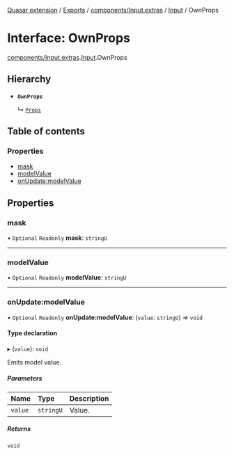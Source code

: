 [Quasar extension](../index.md) / [Exports](../modules.md) / [components/Input.extras](../modules/components_Input_extras.md) / [Input](../modules/components_Input_extras.Input.md) / OwnProps

# Interface: OwnProps

[components/Input.extras](../modules/components_Input_extras.md).[Input](../modules/components_Input_extras.Input.md).OwnProps

## Hierarchy

- **`OwnProps`**

  ↳ [`Props`](components_Input_extras.Input.Props.md)

## Table of contents

### Properties

- [mask](components_Input_extras.Input.OwnProps.md#mask)
- [modelValue](components_Input_extras.Input.OwnProps.md#modelvalue)
- [onUpdate:modelValue](components_Input_extras.Input.OwnProps.md#onupdate:modelvalue)

## Properties

### mask

• `Optional` `Readonly` **mask**: `stringU`

___

### modelValue

• `Optional` `Readonly` **modelValue**: `stringU`

___

### onUpdate:modelValue

• `Optional` `Readonly` **onUpdate:modelValue**: (`value`: `stringU`) => `void`

#### Type declaration

▸ (`value`): `void`

Emits model value.

##### Parameters

| Name | Type | Description |
| :------ | :------ | :------ |
| `value` | `stringU` | Value. |

##### Returns

`void`
